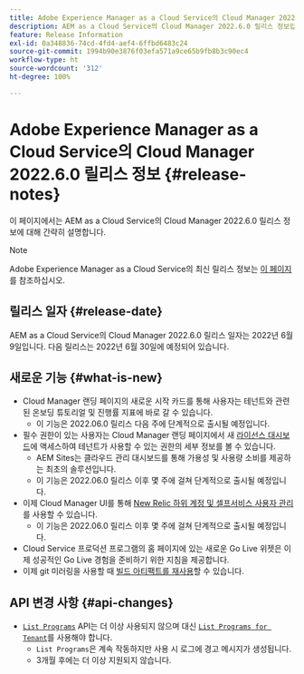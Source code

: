 ```yaml
---
title: Adobe Experience Manager as a Cloud Service의 Cloud Manager 2022.6.0 릴리스 정보
description: AEM as a Cloud Service의 Cloud Manager 2022.6.0 릴리스 정보입니다.
feature: Release Information
exl-id: 0a348836-74cd-4fd4-aef4-6ffbd6483c24
source-git-commit: 1994b90e3876f03efa571a9ce65b9fb8b3c90ec4
workflow-type: ht
source-wordcount: '312'
ht-degree: 100%

---
```


# Adobe Experience Manager as a Cloud Service의 Cloud Manager 2022.6.0 릴리스 정보 {#release-notes}

이 페이지에서는 AEM as a Cloud Service의 Cloud Manager 2022.6.0 릴리스 정보에 대해 간략히 설명합니다.

>[!NOTE]
>
>Adobe Experience Manager as a Cloud Service의 최신 릴리스 정보는 [이 페이지](/help/release-notes/release-notes-cloud/release-notes-current.md)를 참조하십시오.

## 릴리스 일자 {#release-date}

AEM as a Cloud Service의 Cloud Manager 2022.6.0 릴리스 일자는 2022년 6월 9일입니다. 다음 릴리스는 2022년 6월 30일에 예정되어 있습니다.

## 새로운 기능 {#what-is-new}

* Cloud Manager 랜딩 페이지의 새로운 시작 카드를 통해 사용자는 테넌트와 관련된 온보딩 튜토리얼 및 진행률 지표에 바로 갈 수 있습니다.
   * 이 기능은 2022.06.0 릴리스 다음 주에 단계적으로 출시될 예정입니다.
* 필수 권한이 있는 사용자는 Cloud Manager 랜딩 페이지에서 새 [라이선스 대시보드](/help/implementing/cloud-manager/license-dashboard.md)에 액세스하여 테넌트가 사용할 수 있는 권한의 세부 정보를 볼 수 있습니다.
   * AEM Sites는 클라우드 관리 대시보드를 통해 가용성 및 사용량 소비를 제공하는 최초의 솔루션입니다.
   * 이 기능은 2022.06.0 릴리스 이후 몇 주에 걸쳐 단계적으로 출시될 예정입니다.
* 이제 Cloud Manager UI를 통해 [New Relic 하위 계정 및 셀프서비스 사용자 관리](/help/implementing/cloud-manager/user-access-new-relic.md)를 사용할 수 있습니다.
   * 이 기능은 2022.06.0 릴리스 이후 몇 주에 걸쳐 단계적으로 출시될 예정입니다.
* Cloud Service 프로덕션 프로그램의 홈 페이지에 있는 새로운 Go Live 위젯은 이제 성공적인 Go Live 경험을 준비하기 위한 지침을 제공합니다.
* 이제 git 미러링을 사용할 때 [빌드 아티팩트를 재사용](/help/implementing/cloud-manager/getting-access-to-aem-in-cloud/setting-up-project.md#build-artifact-reuse)할 수 있습니다.

## API 변경 사항 {#api-changes}

* [`List Programs`](https://developer.adobe.com/experience-cloud/cloud-manager/reference/api/#operation/getPrograms) API는 더 이상 사용되지 않으며 대신 [`List Programs for Tenant`](https://developer.adobe.com/experience-cloud/cloud-manager/reference/api/#operation/getProgramsForTenant)를 사용해야 합니다.
   * `List Programs`은 계속 작동하지만 사용 시 로그에 경고 메시지가 생성됩니다.
   * 3개월 후에는 더 이상 지원되지 않습니다.
